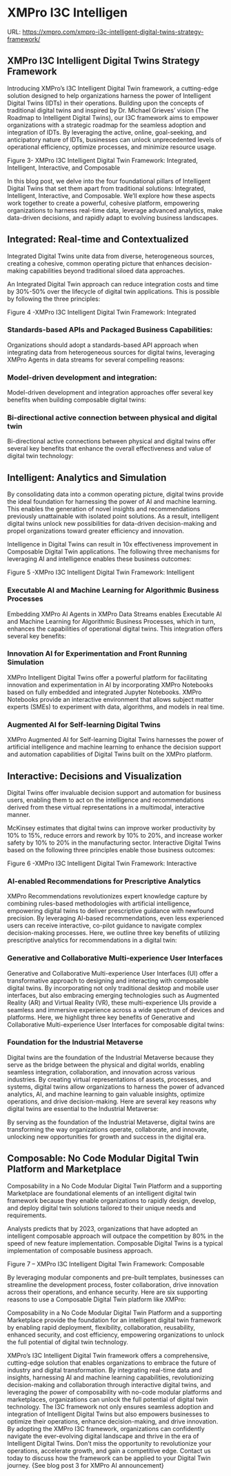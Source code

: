 # XMPro I3C Intelligen

URL: https://xmpro.com/xmpro-i3c-intelligent-digital-twins-strategy-framework/

## XMPro I3C Intelligent Digital Twins Strategy Framework

Introducing XMPro’s I3C Intelligent Digital Twin framework, a cutting-edge solution designed to help organizations harness the power of Intelligent Digital Twins (IDTs) in their operations. Building upon the concepts of traditional digital twins and inspired by Dr. Michael Grieves’ vision (The Roadmap to Intelligent Digital Twins), our I3C framework aims to empower organizations with a strategic roadmap for the seamless adoption and integration of IDTs. By leveraging the active, online, goal-seeking, and anticipatory nature of IDTs, businesses can unlock unprecedented levels of operational efficiency, optimize processes, and minimize resource usage.

Figure 3- XMPro I3C Intelligent Digital Twin Framework: Integrated, Intelligent, Interactive, and Composable



In this blog post, we delve into the four foundational pillars of Intelligent Digital Twins that set them apart from traditional solutions: Integrated, Intelligent, Interactive, and Composable. We’ll explore how these aspects work together to create a powerful, cohesive platform, empowering organizations to harness real-time data, leverage advanced analytics, make data-driven decisions, and rapidly adapt to evolving business landscapes.

## Integrated: Real-time and Contextualized

Integrated Digital Twins unite data from diverse, heterogeneous sources, creating a cohesive, common operating picture that enhances decision-making capabilities beyond traditional siloed data approaches.

An Integrated Digital Twin approach can reduce integration costs and time by 30%-50% over the lifecycle of digital twin applications. This is possible by following the three principles:

Figure 4 -XMPro I3C Intelligent Digital Twin Framework: Integrated



### Standards-based APIs and Packaged Business Capabilities:

Organizations should adopt a standards-based API approach when integrating data from heterogeneous sources for digital twins, leveraging XMPro Agents in data streams for several compelling reasons:

### Model-driven development and integration:

Model-driven development and integration approaches offer several key benefits when building composable digital twins:

### Bi-directional active connection between physical and digital twin

Bi-directional active connections between physical and digital twins offer several key benefits that enhance the overall effectiveness and value of digital twin technology:

## Intelligent: Analytics and Simulation

By consolidating data into a common operating picture, digital twins provide the ideal foundation for harnessing the power of AI and machine learning. This enables the generation of novel insights and recommendations previously unattainable with isolated point solutions. As a result, intelligent digital twins unlock new possibilities for data-driven decision-making and propel organizations toward greater efficiency and innovation.

Intelligence in Digital Twins can result in 10x effectiveness improvement in Composable Digital Twin applications. The following three mechanisms for leveraging AI and intelligence enables these business outcomes:

Figure 5 -XMPro I3C Intelligent Digital Twin Framework: Intelligent



### Executable AI and Machine Learning for Algorithmic Business Processes

Embedding XMPro AI Agents in XMPro Data Streams enables Executable AI and Machine Learning for Algorithmic Business Processes, which in turn, enhances the capabilities of operational digital twins. This integration offers several key benefits:

### Innovation AI for Experimentation and Front Running Simulation

XMPro Intelligent Digital Twins offer a powerful platform for facilitating innovation and experimentation in AI by incorporating XMPro Notebooks based on fully embedded and integrated Jupyter Notebooks. XMPro Notebooks provide an interactive environment that allows subject matter experts (SMEs) to experiment with data, algorithms, and models in real time.

### Augmented AI for Self-learning Digital Twins

XMPro Augmented AI for Self-learning Digital Twins harnesses the power of artificial intelligence and machine learning to enhance the decision support and automation capabilities of Digital Twins built on the XMPro platform.

## Interactive: Decisions and Visualization

Digital Twins offer invaluable decision support and automation for business users, enabling them to act on the intelligence and recommendations derived from these virtual representations in a multimodal, interactive manner.

McKinsey estimates that digital twins can improve worker productivity by 10% to 15%, reduce errors and rework by 10% to 20%, and increase worker safety by 10% to 20% in the manufacturing sector. Interactive Digital Twins based on the following three principles enable those business outcomes:

Figure 6 -XMPro I3C Intelligent Digital Twin Framework: Interactive



### AI-enabled Recommendations for Prescriptive Analytics

XMPro Recommendations revolutionizes expert knowledge capture by combining rules-based methodologies with artificial intelligence, empowering digital twins to deliver prescriptive guidance with newfound precision. By leveraging AI-based recommendations, even less experienced users can receive interactive, co-pilot guidance to navigate complex decision-making processes. Here, we outline three key benefits of utilizing prescriptive analytics for recommendations in a digital twin:

### Generative and Collaborative Multi-experience User Interfaces

Generative and Collaborative Multi-experience User Interfaces (UI) offer a transformative approach to designing and interacting with composable digital twins. By incorporating not only traditional desktop and mobile user interfaces, but also embracing emerging technologies such as Augmented Reality (AR) and Virtual Reality (VR), these multi-experience UIs provide a seamless and immersive experience across a wide spectrum of devices and platforms. Here, we highlight three key benefits of Generative and Collaborative Multi-experience User Interfaces for composable digital twins:

### Foundation for the Industrial Metaverse

Digital twins are the foundation of the Industrial Metaverse because they serve as the bridge between the physical and digital worlds, enabling seamless integration, collaboration, and innovation across various industries. By creating virtual representations of assets, processes, and systems, digital twins allow organizations to harness the power of advanced analytics, AI, and machine learning to gain valuable insights, optimize operations, and drive decision-making. Here are several key reasons why digital twins are essential to the Industrial Metaverse:

By serving as the foundation of the Industrial Metaverse, digital twins are transforming the way organizations operate, collaborate, and innovate, unlocking new opportunities for growth and success in the digital era.

## Composable: No Code Modular Digital Twin Platform and Marketplace

Composability in a No Code Modular Digital Twin Platform and a supporting Marketplace are foundational elements of an intelligent digital twin framework because they enable organizations to rapidly design, develop, and deploy digital twin solutions tailored to their unique needs and requirements.

Analysts predicts that by 2023, organizations that have adopted an intelligent composable approach will outpace the competition by 80% in the speed of new feature implementation. Composable Digital Twins is a typical implementation of composable business approach.

Figure 7 – XMPro I3C Intelligent Digital Twin Framework: Composable



By leveraging modular components and pre-built templates, businesses can streamline the development process, foster collaboration, drive innovation across their operations, and enhance security. Here are six supporting reasons to use a Composable Digital Twin platform like XMPro:

Composability in a No Code Modular Digital Twin Platform and a supporting Marketplace provide the foundation for an intelligent digital twin framework by enabling rapid deployment, flexibility, collaboration, reusability, enhanced security, and cost efficiency, empowering organizations to unlock the full potential of digital twin technology.

XMPro’s I3C Intelligent Digital Twin framework offers a comprehensive, cutting-edge solution that enables organizations to embrace the future of industry and digital transformation. By integrating real-time data and insights, harnessing AI and machine learning capabilities, revolutionizing decision-making and collaboration through interactive digital twins, and leveraging the power of composability with no-code modular platforms and marketplaces, organizations can unlock the full potential of digital twin technology. The I3C framework not only ensures seamless adoption and integration of Intelligent Digital Twins but also empowers businesses to optimize their operations, enhance decision-making, and drive innovation. By adopting the XMPro I3C framework, organizations can confidently navigate the ever-evolving digital landscape and thrive in the era of Intelligent Digital Twins. Don’t miss the opportunity to revolutionize your operations, accelerate growth, and gain a competitive edge. Contact us today to discuss how the framework can be applied to your Digital Twin journey. {See blog post 3 for XMPro AI announcement}

